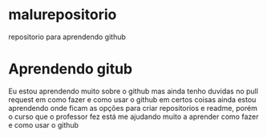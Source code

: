 # malurepositorio
repositorio para aprendendo github
<h1 aling="center"> Aprendendo gitub </h1>
<p aling="justify"> Eu estou aprendendo muito sobre o github mas ainda tenho duvidas no pull request em como fazer e como usar o github em certos coisas ainda estou aprendendo onde ficam as opções para criar repositorios e readme, porém o curso que o professor fez está me ajudando muito a aprender como fazer e como usar o github
